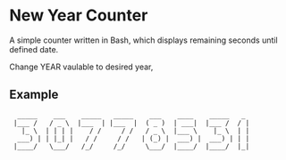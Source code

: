 # New Year Counter

A simple counter written in Bash, which displays remaining seconds until defined date.

Change YEAR vaulable to desired year,

## Example

```
  _____    ___    _____   _____    ___    ____    _____   _ 
 |___ /   / _ \  |___  | |___  |  ( _ )  | ___|  |___ /  / |
   |_ \  | | | |    / /     / /   / _ \  |___ \    |_ \  | |
  ___) | | |_| |   / /     / /   | (_) |  ___) |  ___) | | |
 |____/   \___/   /_/     /_/     \___/  |____/  |____/  |_|
                                                            
```
